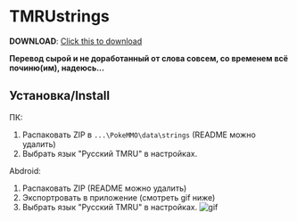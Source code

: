 # TMRUstrings

**DOWNLOAD**: [Click this to download](../../archive/refs/heads/main.zip)

**Перевод сырой и не доработанный от слова совсем, со временем всё починю(им), надеюсь...**

## Установка/Install

 ПК:
     
1. Распаковать ZIP в `...\PokeMMO\data\strings` (README можно удалить)
2. Выбрать язык "Русский TMRU" в настройках.

 Abdroid:
     
1. Распаковать ZIP (README можно удалить)
2. Экспортровать в приложение (смотреть gif ниже)
3. Выбрать язык "Русский TMRU" в настройках.
![gif](https://github.com/Timonion/TMRUstrings/assets/143124086/45e102b5-c9a0-4d03-b9e6-0995baf4b861)
